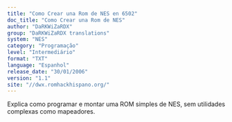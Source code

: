 ```yaml
---
title: "Como Crear una Rom de NES en 6502"
doc_title: "Como Crear una Rom de NES"
author: "DaRKWiZaRDX"
group: "DaRKWiZaRDX translations"
system: "NES"
category: "Programação"
level: "Intermediário"
format: "TXT"
language: "Espanhol"
release_date: "30/01/2006"
version: "1.1"
site: "//dwx.romhackhispano.org/"
---
```

Explica como programar e montar uma ROM simples de NES, sem utilidades complexas como mapeadores.
